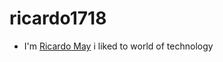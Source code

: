 # ricardo1718
- I'm [Ricardo May](https://www.facebook.com/ricardo.may.334839) i liked to world of technology